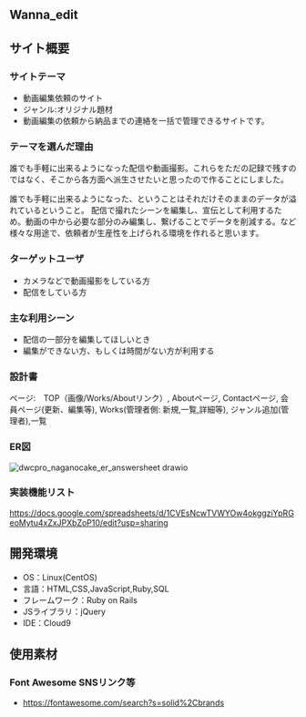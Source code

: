 ## Wanna_edit

## サイト概要

### サイトテーマ
 - 動画編集依頼のサイト
 - ジャンル:オリジナル題材
 - 動画編集の依頼から納品までの連絡を一括で管理できるサイトです。

### テーマを選んだ理由
 誰でも手軽に出来るようになった配信や動画撮影。これらをただの記録で残すのではなく、そこから各方面へ派生させたいと思ったので作ることにしました。

 誰でも手軽に出来るようになった、ということはそれだけそのままのデータが溢れているということ。
 配信で撮れたシーンを編集し、宣伝として利用するため。動画の中から必要な部分のみ編集し、繋げることでデータを削減する。など
 様々な用途で、依頼者が生産性を上げられる環境を作れると思います。

### ターゲットユーザ
 - カメラなどで動画撮影をしている方
 - 配信をしている方

### 主な利用シーン
 - 配信の一部分を編集してほしいとき
 - 編集ができない方、もしくは時間がない方が利用する

### 設計書
ページ:　TOP（画像/Works/Aboutリンク）, Aboutページ, Contactページ, 会員ページ(更新、編集等), Works(管理者側: 新規,一覧,詳細等), ジャンル追加(管理者),一覧

### ER図
![dwcpro_naganocake_er_answersheet drawio](https://user-images.githubusercontent.com/105757895/189583012-e41b8b77-1445-4301-bece-ea983a88f3fe.png)

### 実装機能リスト
https://docs.google.com/spreadsheets/d/1CVEsNcwTVWYOw4okggziYpRGeoMytu4xZxJPXbZoP10/edit?usp=sharing

## 開発環境
- OS：Linux(CentOS)
- 言語：HTML,CSS,JavaScript,Ruby,SQL
- フレームワーク：Ruby on Rails
- JSライブラリ：jQuery
- IDE：Cloud9

## 使用素材

### Font Awesome SNSリンク等
- https://fontawesome.com/search?s=solid%2Cbrands